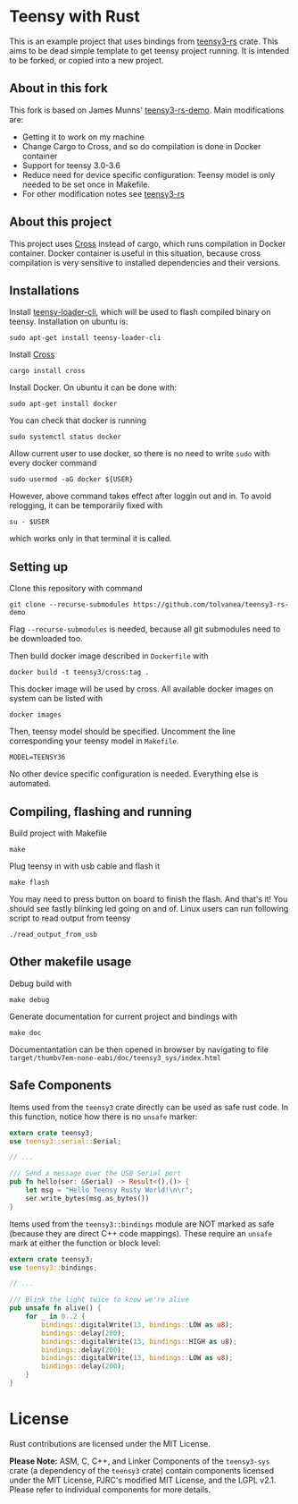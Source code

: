 # Teensy with Rust

This is an example project that uses bindings from [teensy3-rs](https://github.com/tolvanea/teensy3-rs) crate. This aims to be dead simple template to get teensy project running. It is intended to be forked, or copied into a new project.

## About in this fork
This fork is based on James Munns' [teensy3-rs-demo](https://github.com/jamesmunns/teensy3-rs-demo). Main modifications are:
* Getting it to work on my machine
* Change Cargo to Cross, and so do compilation is done in Docker container
* Support for teensy 3.0-3.6
* Reduce need for device specific configuration: Teensy model is only needed to be set once in Makefile.
* For other modification notes see [teensy3-rs](https://github.com/tolvanea/teensy3-rs)

## About this project
This project uses [Cross](https://github.com/rust-embedded/cross) instead of cargo, which runs compilation in Docker container. Docker container is useful in this situation, because cross compilation is very sensitive to installed dependencies and their versions.

## Installations
Install [teensy-loader-cli](https://www.pjrc.com/teensy/loader_cli.html), which will be used to flash compiled binary on teensy. Installation on ubuntu is:
```
sudo apt-get install teensy-loader-cli
```
Install [Cross](https://github.com/rust-embedded/cross)
```
cargo install cross
```

Install Docker. On ubuntu it can be done with:
```
sudo apt-get install docker
```
You can check that docker is running
```
sudo systemctl status docker
```
Allow current user to use docker, so there is no need to write `sudo` with every docker command
```
sudo usermod -aG docker ${USER}
```
However, above command takes effect after loggin out and in. To avoid relogging, it can be temporarily fixed with 
```
su - $USER                                           
```
which works only in that terminal it is called.

## Setting up
Clone this repository with command
```
git clone --recurse-submodules https://github.com/tolvanea/teensy3-rs-demo
```
Flag `--recurse-submodules` is needed, because all git submodules need to be downloaded too.

Then build docker image described in `Dockerfile` with
```
docker build -t teensy3/cross:tag .
``` 
This docker image will be used by cross. All available docker images on system can be listed with
```
docker images
```

Then, teensy model should be specified. Uncomment the line corresponding your teensy model in `Makefile`.
```
MODEL=TEENSY36
```
No other device specific configuration is needed. Everything else is automated.

## Compiling, flashing and running
Build project with Makefile
```
make
```
Plug teensy in with usb cable and flash it
```
make flash
```
You may need to press button on board to finish the flash.
And that's it! You should see fastly blinking led going on and of.
Linux users can run following script to read output from teensy
```
./read_output_from_usb
``` 


## Other makefile usage
Debug build with
```
make debug
```
Generate documentation for current project and bindings with
```
make doc
```
Documentantation can be then opened in browser by navigating to file
```target/thumbv7em-none-eabi/doc/teensy3_sys/index.html```



## Safe Components

Items used from the `teensy3` crate directly can be used as safe rust code. In this function, notice how there is no `unsafe` marker:

```rust
extern crate teensy3;
use teensy3::serial::Serial;

// ...

/// Send a message over the USB Serial port
pub fn hello(ser: &Serial) -> Result<(),()> {
    let msg = "Hello Teensy Rusty World!\n\r";
    ser.write_bytes(msg.as_bytes())
}
```

Items used from the `teensy3::bindings` module are NOT marked as safe (because they are direct C++ code mappings). These require an `unsafe` mark at either the function or block level:

```rust
extern crate teensy3;
use teensy3::bindings;

// ...

/// Blink the light twice to know we're alive
pub unsafe fn alive() {
    for _ in 0..2 {
        bindings::digitalWrite(13, bindings::LOW as u8);
        bindings::delay(200);
        bindings::digitalWrite(13, bindings::HIGH as u8);
        bindings::delay(200);
        bindings::digitalWrite(13, bindings::LOW as u8);
        bindings::delay(200);
    }
}
```

# License

Rust contributions are licensed under the MIT License.

**Please Note:** ASM, C, C++, and Linker Components of the `teensy3-sys` crate (a dependency of the `teensy3` crate) contain components licensed under the MIT License, PJRC's modified MIT License, and the LGPL v2.1. Please refer to individual components for more details.
